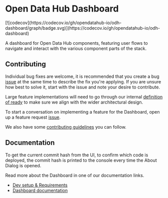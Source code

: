 [Dev setup & Requirements]: docs/dev-setup.md
[Dashboard documentation]: docs/README.md
[contributing guidelines]: CONTRIBUTING.md
[issue]: https://github.com/opendatahub-io/odh-dashboard/issues/new/choose
[definition of ready]: docs/definition-of-ready.md

# Open Data Hub Dashboard

<!-- Test PR for Cypress E2E workflow --> [![codecov](https://codecov.io/gh/opendatahub-io/odh-dashboard/graph/badge.svg)](https://codecov.io/gh/opendatahub-io/odh-dashboard)

A dashboard for Open Data Hub components, featuring user flows to navigate and interact with the various component parts of the stack.

## Contributing

Individual bug fixes are welcome, it is recommended that you create a bug [issue] at the same time to describe the fix you're applying. If you are unsure how best to solve it, start with the issue and note your desire to contribute.

Large feature implementations will need to go through our internal [definition of ready] to make sure we align with the wider architectural design. 

To start a conversation on implementing a feature for the Dashboard, open up a feature request [issue].

We also have some [contributing guidelines] you can follow.

## Documentation

To get the current commit hash from the UI, to confirm which code is deployed, the commit hash is printed to the console every time the About Dialog is opened.

Read more about the Dashboard in one of our documentation links.

* [Dev setup & Requirements]
* [Dashboard documentation]
